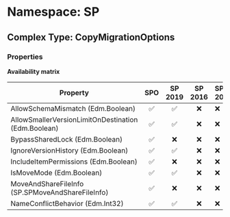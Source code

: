 # Namespace: SP

## Complex Type: CopyMigrationOptions

### Properties

**Availability matrix**

Property | SPO | SP 2019 | SP 2016 | SP 2013
----------|:---:|:-------:|:-------:|:-------
AllowSchemaMismatch (Edm.Boolean) | ✅ | ✅ | ❌ | ❌
AllowSmallerVersionLimitOnDestination (Edm.Boolean) | ✅ | ✅ | ❌ | ❌
BypassSharedLock (Edm.Boolean) | ✅ | ❌ | ❌ | ❌
IgnoreVersionHistory (Edm.Boolean) | ✅ | ✅ | ❌ | ❌
IncludeItemPermissions (Edm.Boolean) | ✅ | ❌ | ❌ | ❌
IsMoveMode (Edm.Boolean) | ✅ | ✅ | ❌ | ❌
MoveAndShareFileInfo (SP.SPMoveAndShareFileInfo) | ✅ | ❌ | ❌ | ❌
NameConflictBehavior (Edm.Int32) | ✅ | ✅ | ❌ | ❌

